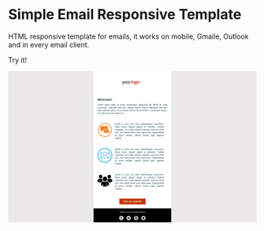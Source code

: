 # Simple Email Responsive Template

HTML responsive template for emails, it works on mobile, Gmaile, Outlook  and in every email client. 

Try it!

<img src="https://raw.githubusercontent.com/davisclick/simple-email-responsive-template/master/images/simple-email-responsive.png" alt="Simple HTML Email" width="1000">
